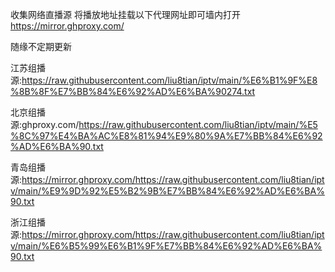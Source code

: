 收集网络直播源
将播放地址挂载以下代理网址即可墙内打开
https://mirror.ghproxy.com/

随缘不定期更新

江苏组播源:https://raw.githubusercontent.com/liu8tian/iptv/main/%E6%B1%9F%E8%8B%8F%E7%BB%84%E6%92%AD%E6%BA%90274.txt

北京组播源:ghproxy.com/https://raw.githubusercontent.com/liu8tian/iptv/main/%E5%8C%97%E4%BA%AC%E8%81%94%E9%80%9A%E7%BB%84%E6%92%AD%E6%BA%90.txt

青岛组播源:https://mirror.ghproxy.com/https://raw.githubusercontent.com/liu8tian/iptv/main/%E9%9D%92%E5%B2%9B%E7%BB%84%E6%92%AD%E6%BA%90.txt

浙江组播源:https://mirror.ghproxy.com/https://raw.githubusercontent.com/liu8tian/iptv/main/%E6%B5%99%E6%B1%9F%E7%BB%84%E6%92%AD%E6%BA%90.txt



